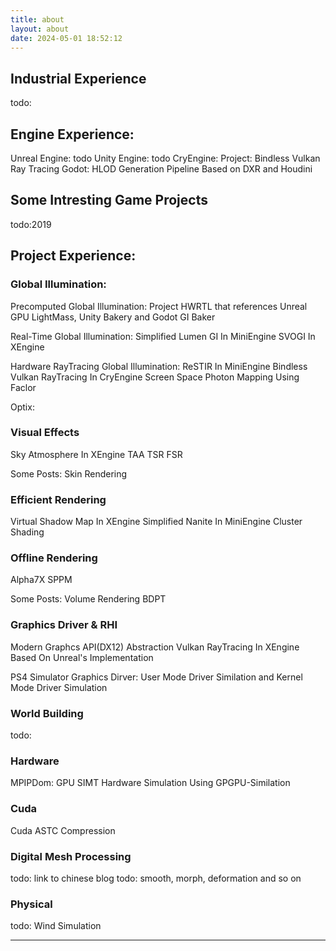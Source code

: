 ```yaml
---
title: about
layout: about
date: 2024-05-01 18:52:12
---
```


## Industrial Experience
todo:

## Engine Experience:
Unreal Engine:
todo
Unity Engine:
todo
CryEngine:
Project: Bindless Vulkan Ray Tracing
Godot:
HLOD Generation Pipeline Based on DXR and Houdini

## Some Intresting Game Projects
todo:2019

## Project Experience:

### Global Illumination:
Precomputed Global Illumination: 
Project HWRTL that references Unreal GPU LightMass, Unity Bakery and Godot GI Baker

Real-Time Global Illumination:
Simplified Lumen GI In MiniEngine
SVOGI In XEngine

Hardware RayTracing Global Illumination:
ReSTIR In MiniEngine
Bindless Vulkan RayTracing In CryEngine
Screen Space Photon Mapping Using Faclor 

Optix:

### Visual Effects
Sky Atmosphere In XEngine
TAA
TSR
FSR

Some Posts:
Skin Rendering

### Efficient Rendering
Virtual Shadow Map In XEngine
Simplified Nanite In MiniEngine
Cluster Shading

### Offline Rendering
Alpha7X SPPM

Some Posts:
Volume Rendering
BDPT

### Graphics Driver & RHI
Modern Graphcs API(DX12) Abstraction
Vulkan RayTracing In XEngine Based On Unreal's Implementation

PS4 Simulator Graphics Dirver: User Mode Driver Similation and Kernel Mode Driver Simulation

### World Building
todo:

### Hardware

MPIPDom: GPU SIMT Hardware Simulation Using GPGPU-Similation

### Cuda

Cuda ASTC Compression


### Digital Mesh Processing
todo: link to chinese blog
todo: smooth, morph, deformation and so on

### Physical

todo: Wind Simulation

--------------------------------